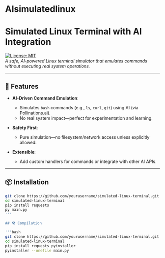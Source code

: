 # AIsimulatedlinux
# Simulated Linux Terminal with AI Integration

[![License: MIT](https://img.shields.io/badge/License-MIT-blue.svg)](https://opensource.org/licenses/MIT)  
*A safe, AI-powered Linux terminal simulator that emulates commands without executing real system operations.*

---

## 🚀 Features

- **AI-Driven Command Emulation**:  
  - Simulates `bash` commands (e.g., `ls`, `curl`, `git`) using AI (via [Pollinations.ai](https://text.pollinations.ai)).
  - No real system impact—perfect for experimentation and learning.

- **Safety First**:  
  - Pure simulation—no filesystem/network access unless explicitly allowed.

- **Extensible**:  
  - Add custom handlers for commands or integrate with other AI APIs.

---

## 📦 Installation

```bash
git clone https://github.com/yourusername/simulated-linux-terminal.git
cd simulated-linux-terminal
pip install requests
py main.py
'''

## 🛠️ Compilation

'''bash
git clone https://github.com/yourusername/simulated-linux-terminal.git
cd simulated-linux-terminal
pip install requests pyinstaller
pyinstaller --onefile main.py
